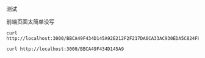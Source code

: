 测试


前端页面太简单没写


```shell
curl http://localhost:3000/BBCA49F434D145A92E212F2F217DA6CA33AC930EDA5C824F827AE19DD52BDCF9
```

```shell
curl http://localhost:3000/BBCA49F434D145A9
```